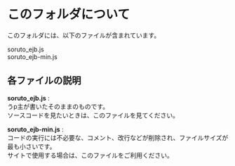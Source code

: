 # このフォルダについて
このフォルダには、以下のファイルが含まれています。

soruto_ejb.js  
soruto_ejb-min.js  

## 各ファイルの説明

**soruto_ejb.js** :   
うp主が書いたそのままのものです。  
ソースコードを見たいときは、このファイルを見てください。  

**soruto_ejb-min.js** :  
コードの実行には不必要な、コメント、改行などが削除され、ファイルサイズが最も小さいです。  
サイトで使用する場合は、このファイルをご利用ください。
